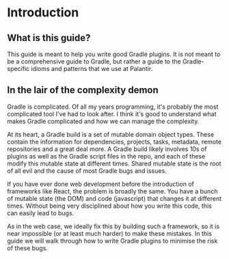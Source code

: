 # Introduction

## What is this guide?

This guide is meant to help you write good Gradle plugins. It is not meant to be a comprehensive guide to Gradle, but rather a guide to the Gradle-specific idioms and patterns that we use at Palantir.


## In the lair of the complexity demon

Gradle is complicated. Of all my years programming, it's probably the most complicated tool I've had to look after. I think it's good to understand what makes Gradle complicated and how we can manage the complexity.

At its heart, a Gradle build is a set of mutable domain object types. These contain the information for dependencies, projects, tasks, metadata, remote repositories and a great deal more. A Gradle build likely involves 10s of plugins as well as the Gradle script files in the repo, and each of these modify this mutable state at different times. Shared mutable state is the root of all evil and the cause of most Gradle bugs and issues.

If you have ever done web development before the introduction of frameworks like React, the problem is broadly the same. You have a bunch of mutable state (the DOM) and code (javascript) that changes it at different times. Without being very disciplined about how you write this code, this can easily lead to bugs.

As in the web case, we ideally fix this by building such a framework, so it is near impossible (or at least much harder) to make these mistakes. In this guide we will walk through how to write Gradle plugins to minimise the risk of these bugs. 
